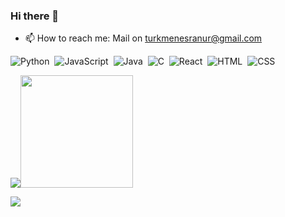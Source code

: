 ### Hi there 👋


* 📫 How to reach me: Mail on turkmenesranur@gmail.com

![Python](https://img.shields.io/badge/-Python-05122A?style=flat&logo=python)&nbsp;
![JavaScript](https://img.shields.io/badge/-JavaScript-05122A?style=flat&logo=javascript)&nbsp;
![Java](https://img.shields.io/badge/-Java-05122A?style=flat&logo=Java&logoColor=FFA518)&nbsp;
![C](https://img.shields.io/badge/-C-05122A?style=flat&logo=C&logoColor=A8B9CC)&nbsp;
![React](https://img.shields.io/badge/-React-05122A?style=flat&logo=react)&nbsp;
![HTML](https://img.shields.io/badge/-HTML-05122A?style=flat&logo=HTML5)&nbsp;
![CSS](https://img.shields.io/badge/-CSS-05122A?style=flat&logo=CSS3&logoColor=1572B6)&nbsp;



<img src="https://github-readme-stats.vercel.app/api?username=esranurtrkmn&&show_icons=true&title_color=ffffff&icon_color=bb2acf&text_color=daf7dc&bg_color=151515"><img height="180em" src="https://github-readme-stats-eight-theta.vercel.app/api/top-langs/?username=AVS1508&layout=compact&langs_count=8&theme=algolia"/>

<a href="https://www.linkedin.com/in/esranurturkmen/"><img src="https://img.shields.io/badge/-Aditya%20Vikram%20Singh-0077B5?style=flat&logo=Linkedin&logoColor=white"/></a>
<!--
**esranurtrkmn/esranurtrkmn** is a ✨ _special_ ✨ repository because its `README.md` (this file) appears on your GitHub profile.

Here are some ideas to get you started:

 🔭 I’m currently working on Java,SQL and React to develop Web programs
* 🌱 I’m currently learning Java,SQL and Javascript to develop Web programs
- 👯 I’m looking to collaborate on ...
- 🤔 I’m looking for help with ...
* 💬 Ask me about anything in software especially Java on turkmenesranur@gmail.com
* 📫 How to reach me: Mail on turkmenesranur@gmail.com
- 😄 Pronouns: ...
- ⚡ Fun fact: ...
-->
